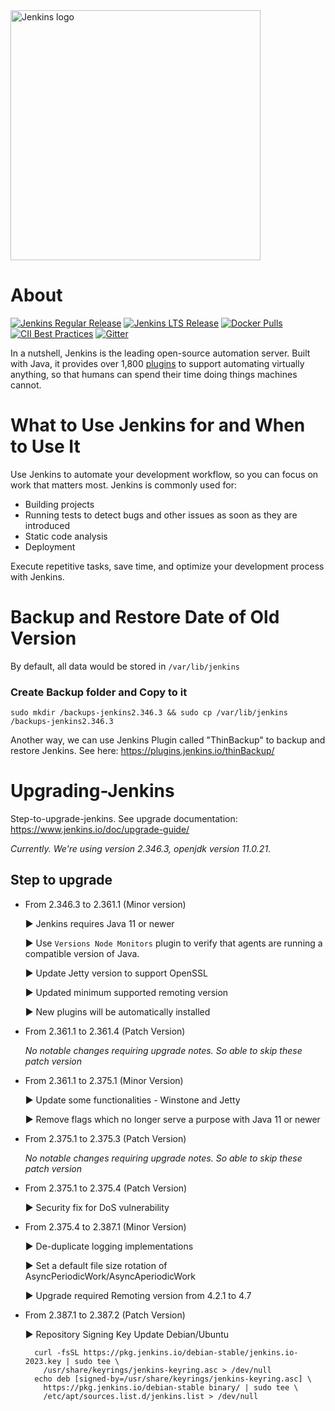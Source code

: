 <a href="https://jenkins.io">
    <img width="400" src="https://www.jenkins.io/images/jenkins-logo-title-dark.svg" alt="Jenkins logo"> 
</a>

# About

[![Jenkins Regular Release](https://img.shields.io/endpoint?url=https%3A%2F%2Fwww.jenkins.io%2Fchangelog%2Fbadge.json)](https://www.jenkins.io/changelog)
[![Jenkins LTS Release](https://img.shields.io/endpoint?url=https%3A%2F%2Fwww.jenkins.io%2Fchangelog-stable%2Fbadge.json)](https://www.jenkins.io/changelog-stable)
[![Docker Pulls](https://img.shields.io/docker/pulls/jenkins/jenkins.svg)](https://hub.docker.com/r/jenkins/jenkins/)
[![CII Best Practices](https://bestpractices.coreinfrastructure.org/projects/3538/badge)](https://bestpractices.coreinfrastructure.org/projects/3538)
[![Gitter](https://img.shields.io/gitter/room/jenkinsci/jenkins)](https://app.gitter.im/#/room/#jenkinsci_jenkins:gitter.im)

In a nutshell, Jenkins is the leading open-source automation server.
Built with Java, it provides over 1,800 [plugins](https://plugins.jenkins.io/) to support automating virtually anything,
so that humans can spend their time doing things machines cannot.

# What to Use Jenkins for and When to Use It

Use Jenkins to automate your development workflow, so you can focus on work that matters most. Jenkins is commonly used for:

- Building projects
- Running tests to detect bugs and other issues as soon as they are introduced
- Static code analysis
- Deployment

Execute repetitive tasks, save time, and optimize your development process with Jenkins.

# Backup and Restore Date of Old Version
By default, all data would be stored in `/var/lib/jenkins`

### Create Backup folder and Copy to it
```
sudo mkdir /backups-jenkins2.346.3 && sudo cp /var/lib/jenkins /backups-jenkins2.346.3
```

Another way, we can use Jenkins Plugin called "ThinBackup" to backup and restore Jenkins. See here: https://plugins.jenkins.io/thinBackup/

# Upgrading-Jenkins
Step-to-upgrade-jenkins.
See upgrade documentation: https://www.jenkins.io/doc/upgrade-guide/

*Currently. We're using version 2.346.3, openjdk version 11.0.21*. 

## Step to upgrade
- From 2.346.3 to 2.361.1 (Minor version)
  
  ▶ Jenkins requires Java 11 or newer
  
  ▶ Use `Versions Node Monitors` plugin to verify that agents are running a compatible version of Java.
  
  ▶ Update Jetty version to support OpenSSL

  ▶ Updated minimum supported remoting version

  ▶ New plugins will be automatically installed

- From 2.361.1 to 2.361.4 (Patch Version)

  *No notable changes requiring upgrade notes. So able to skip these patch version*

- From 2.361.1 to 2.375.1 (Minor Version)
  
  ▶ Update some functionalities - Winstone and Jetty

  ▶ Remove flags which no longer serve a purpose with Java 11 or newer

- From 2.375.1 to 2.375.3 (Patch Version)

  *No notable changes requiring upgrade notes. So able to skip these patch version*

- From 2.375.1 to 2.375.4 (Patch Version)

  ▶ Security fix for DoS vulnerability

- From 2.375.4 to 2.387.1 (Minor Version)

  ▶ De-duplicate logging implementations

  ▶ Set a default file size rotation of AsyncPeriodicWork/AsyncAperiodicWork

  ▶ Upgrade required Remoting version from 4.2.1 to 4.7

- From 2.387.1 to 2.387.2 (Patch Version)

  ▶ Repository Signing Key Update
     Debian/Ubuntu
  ```
    curl -fsSL https://pkg.jenkins.io/debian-stable/jenkins.io-2023.key | sudo tee \
      /usr/share/keyrings/jenkins-keyring.asc > /dev/null
    echo deb [signed-by=/usr/share/keyrings/jenkins-keyring.asc] \
      https://pkg.jenkins.io/debian-stable binary/ | sudo tee \
      /etc/apt/sources.list.d/jenkins.list > /dev/null
  ```
  
  
  
